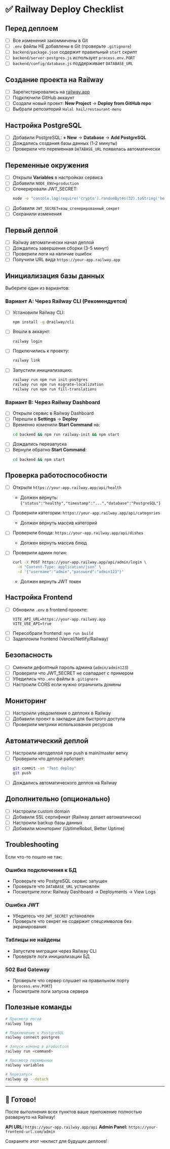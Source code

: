 # ✅ Railway Deploy Checklist

## Перед деплоем

- [ ] Все изменения закоммичены в Git
- [ ] `.env` файлы НЕ добавлены в Git (проверьте `.gitignore`)
- [ ] `backend/package.json` содержит правильный `start` скрипт
- [ ] `backend/server-postgres.js` использует `process.env.PORT`
- [ ] `backend/config/database.js` поддерживает `DATABASE_URL`

## Создание проекта на Railway

- [ ] Зарегистрировались на [railway.app](https://railway.app)
- [ ] Подключили GitHub аккаунт
- [ ] Создали новый проект: **New Project** → **Deploy from GitHub repo**
- [ ] Выбрали репозиторий `Halal hail/restaurant-menu`

## Настройка PostgreSQL

- [ ] Добавили PostgreSQL: **+ New** → **Database** → **Add PostgreSQL**
- [ ] Дождались создания базы данных (1-2 минуты)
- [ ] Проверили что переменная `DATABASE_URL` появилась автоматически

## Переменные окружения

- [ ] Открыли **Variables** в настройках сервиса
- [ ] Добавили `NODE_ENV=production`
- [ ] Сгенерировали JWT_SECRET:
  ```bash
  node -e "console.log(require('crypto').randomBytes(32).toString('hex'))"
  ```
- [ ] Добавили `JWT_SECRET=ваш_сгенерированный_секрет`
- [ ] Сохранили изменения

## Первый деплой

- [ ] Railway автоматически начал деплой
- [ ] Дождались завершения сборки (3-5 минут)
- [ ] Проверили логи на наличие ошибок
- [ ] Получили URL вида `https://your-app.railway.app`

## Инициализация базы данных

Выберите один из вариантов:

### Вариант A: Через Railway CLI (Рекомендуется)

- [ ] Установили Railway CLI:
  ```bash
  npm install -g @railway/cli
  ```
- [ ] Вошли в аккаунт:
  ```bash
  railway login
  ```
- [ ] Подключились к проекту:
  ```bash
  railway link
  ```
- [ ] Запустили инициализацию:
  ```bash
  railway run npm run init-postgres
  railway run npm run migrate-localization
  railway run npm run fill-translations
  ```

### Вариант B: Через Railway Dashboard

- [ ] Открыли сервис в Railway Dashboard
- [ ] Перешли в **Settings** → **Deploy**
- [ ] Временно изменили **Start Command** на:
  ```bash
  cd backend && npm run railway-init && npm start
  ```
- [ ] Дождались перезапуска
- [ ] Вернули обратно **Start Command**:
  ```bash
  cd backend && npm start
  ```

## Проверка работоспособности

- [ ] Открыли `https://your-app.railway.app/api/health`
  - Должен вернуть: `{"status":"healthy","timestamp":"...","database":"PostgreSQL"}`

- [ ] Проверили категории: `https://your-app.railway.app/api/categories`
  - Должен вернуть массив категорий

- [ ] Проверили блюда: `https://your-app.railway.app/api/dishes`
  - Должен вернуть массив блюд

- [ ] Проверили админ логин:
  ```bash
  curl -X POST https://your-app.railway.app/api/admin/login \
    -H "Content-Type: application/json" \
    -d '{"username":"admin","password":"admin123"}'
  ```
  - Должен вернуть JWT токен

## Настройка Frontend

- [ ] Обновили `.env` в frontend проекте:
  ```env
  VITE_API_URL=https://your-app.railway.app
  VITE_USE_API=true
  ```
- [ ] Пересобрали frontend: `npm run build`
- [ ] Задеплоили frontend (Vercel/Netlify/Railway)

## Безопасность

- [ ] Сменили дефолтный пароль админа (`admin/admin123`)
- [ ] Проверили что JWT_SECRET не совпадает с примером
- [ ] Убедились что `.env` файлы в `.gitignore`
- [ ] Настроили CORS если нужно ограничить домены

## Мониторинг

- [ ] Настроили уведомления о деплоях в Railway
- [ ] Добавили проект в закладки для быстрого доступа
- [ ] Проверили метрики использования ресурсов

## Автоматический деплой

- [ ] Настроили автодеплой при push в main/master ветку
- [ ] Проверили что деплой работает:
  ```bash
  git commit -am "Test deploy"
  git push
  ```
- [ ] Дождались автоматического деплоя на Railway

## Дополнительно (опционально)

- [ ] Настроили custom domain
- [ ] Добавили SSL сертификат (Railway делает автоматически)
- [ ] Настроили backup базы данных
- [ ] Добавили мониторинг (UptimeRobot, Better Uptime)

## Troubleshooting

Если что-то пошло не так:

### Ошибка подключения к БД
- Проверьте что PostgreSQL сервис запущен
- Проверьте что `DATABASE_URL` установлен
- Посмотрите логи: Railway Dashboard → Deployments → View Logs

### Ошибка JWT
- Убедитесь что `JWT_SECRET` установлен
- Проверьте что секрет не содержит спецсимволов без экранирования

### Таблицы не найдены
- Запустите миграции через Railway CLI
- Проверьте логи инициализации БД

### 502 Bad Gateway
- Проверьте что сервер слушает на правильном порту (`process.env.PORT`)
- Посмотрите логи запуска сервера

## Полезные команды

```bash
# Просмотр логов
railway logs

# Подключение к PostgreSQL
railway connect postgres

# Запуск команд в production
railway run <command>

# Просмотр переменных
railway variables

# Перезапуск
railway up --detach
```

---

## 🎉 Готово!

После выполнения всех пунктов ваше приложение полностью развернуто на Railway!

**API URL:** `https://your-app.railway.app/api`
**Admin Panel:** `https://your-frontend-url.com/admin`

Сохраните этот чеклист для будущих деплоев!
